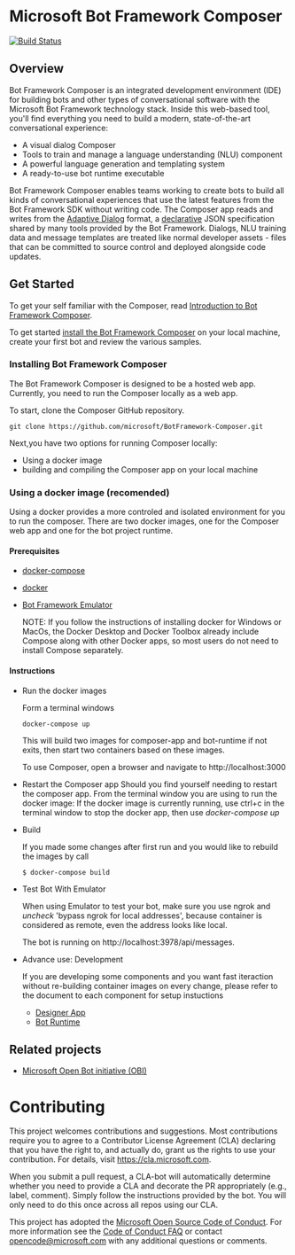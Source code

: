 
# Microsoft Bot Framework Composer

[![Build Status](https://fuselabs.visualstudio.com/Composer/_apis/build/status/ComposerCI/Composer-CI?branchName=master)](https://fuselabs.visualstudio.com/Composer/_build/latest?definitionId=516&branchName=master)

## Overview 

Bot Framework Composer is an integrated development environment (IDE) for building bots and other types of conversational software with the Microsoft Bot Framework technology stack. Inside this web-based tool, you'll find everything you need to build a modern, state-of-the-art conversational experience:
* A visual dialog Composer
* Tools to train and manage a language understanding (NLU) component
* A powerful language generation and templating system
* A ready-to-use bot runtime executable

Bot Framework Composer enables teams working to create bots to build all kinds of conversational experiences that use the latest features from the Bot Framework SDK without writing code. The Composer app reads and writes from the [Adaptive Dialog](https://github.com/microsoft/BotBuilder-Samples/tree/master/experimental/adaptive-dialog) format, a [declarative](https://github.com/microsoft/BotBuilder-Samples/tree/master/experimental/adaptive-dialog/declarative) JSON specification shared by many tools provided by the Bot Framework. Dialogs, NLU training data and message templates are treated like normal developer assets - files that can be committed to source control and deployed alongside code updates. 

## Get Started
To get your self familiar with the Composer, read [Introduction to Bot Framework Composer](https://github.com/microsoft/BotFramework-Composer/blob/master/docs/introduction_to_bfd.md#introduction-to-bot-framework-composer).

To get started [install the Bot Framework Composer](#Installing-Bot-Framework-Composer) on your local machine, create your first bot and review the various samples.

### Installing Bot Framework Composer
The Bot Framework Composer is designed to be a hosted web app. Currently, you need to run the Composer locally as a web app. 

To start, clone the Composer GitHub repository. 
```
git clone https://github.com/microsoft/BotFramework-Composer.git
```

Next,you have two options for running Composer locally:
* Using a docker image
* building and compiling the Composer app on your local machine  


### Using a docker image (recomended) 

Using a docker provides a more controled and isolated environment for you to run the composer.  There are two docker images, one for the Composer web app and one for the bot project runtime. 

#### Prerequisites
* [docker-compose](https://docs.docker.com/compose/install/)
* [docker](https://www.docker.com/)
* [Bot Framework Emulator](https://github.com/microsoft/BotFramework-Emulator/releases/latest)

  NOTE: If you follow the instructions of installing docker for Windows or MacOs, the Docker Desktop  and Docker Toolbox already include Compose along with other Docker apps, so most  users do not need to install Compose separately.  

#### Instructions

* Run the docker images

    Form a terminal windows
    ```
    docker-compose up
    ```
    This will build two images for composer-app and bot-runtime if not exits, then start two containers based on these images.
    
    To use Composer, open a browser and navigate to http://localhost:3000
    
 
 * Restart the Composer app
 Should you find yourself needing to restart the composer app. From the terminal window you are using to run the docker image:
 If the docker image is currently running, use ctrl+c in the terminal window to stop the docker app, then use *docker-compose up*
 

* Build

    If you made some changes after first run and you would like to rebuild the images by call

    ```
    $ docker-compose build
    ```

* Test Bot With Emulator

    When using Emulator to test your bot, make sure you use ngrok and *uncheck* 'bypass ngrok for local addresses', because container is considered as remote, even the address looks like local. 
    
    The bot is running on http://localhost:3978/api/messages. 
   

* Advance use: Development

    If you are developing some components and you want fast iteraction without re-building container images on every change, please refer to the document to each component for setup instuctions
    
    * [Designer App](https://github.com/microsoft/BotFramework-Designer/tree/master/Composer)
    * [Bot Runtime](https://github.com/microsoft/BotFramework-Composer/tree/master/BotProject/CSharp)


## Related projects
* [Microsoft Open Bot initiative (OBI)](https://github.com/Microsoft/botframework-obi)

# Contributing

This project welcomes contributions and suggestions.  Most contributions require you to agree to a
Contributor License Agreement (CLA) declaring that you have the right to, and actually do, grant us
the rights to use your contribution. For details, visit https://cla.microsoft.com.

When you submit a pull request, a CLA-bot will automatically determine whether you need to provide
a CLA and decorate the PR appropriately (e.g., label, comment). Simply follow the instructions
provided by the bot. You will only need to do this once across all repos using our CLA.

This project has adopted the [Microsoft Open Source Code of Conduct](https://opensource.microsoft.com/codeofconduct/).
For more information see the [Code of Conduct FAQ](https://opensource.microsoft.com/codeofconduct/faq/) or
contact [opencode@microsoft.com](mailto:opencode@microsoft.com) with any additional questions or comments.
